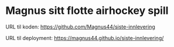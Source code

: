 # Magnus sitt flotte airhockey spill

URL til koden: https://github.com/Magnus44/siste-innlevering 

URL til deployment: https://magnus44.github.io/siste-innlevering/
